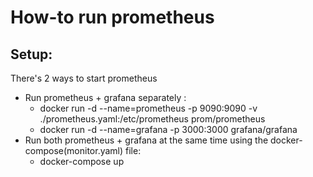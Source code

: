 # How-to run prometheus

Setup:
-
There's 2 ways to start prometheus
- Run prometheus + grafana separately : 
  + docker run -d --name=prometheus -p 9090:9090 -v ./prometheus.yaml:/etc/prometheus prom/prometheus
  + docker run -d --name=grafana -p 3000:3000 grafana/grafana
- Run both prometheus + grafana at the same time using the docker-compose(monitor.yaml) file: 
  + docker-compose up

